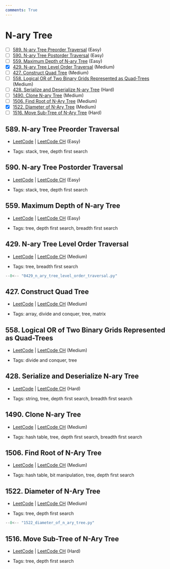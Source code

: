 ```yaml
---
comments: True
---
```


# N-ary Tree

- [ ] [589. N-ary Tree Preorder Traversal](https://leetcode.cn/problems/n-ary-tree-preorder-traversal/) (Easy)
- [ ] [590. N-ary Tree Postorder Traversal](https://leetcode.cn/problems/n-ary-tree-postorder-traversal/) (Easy)
- [ ] [559. Maximum Depth of N-ary Tree](https://leetcode.cn/problems/maximum-depth-of-n-ary-tree/) (Easy)
- [x] [429. N-ary Tree Level Order Traversal](https://leetcode.cn/problems/n-ary-tree-level-order-traversal/) (Medium)
- [ ] [427. Construct Quad Tree](https://leetcode.cn/problems/construct-quad-tree/) (Medium)
- [ ] [558. Logical OR of Two Binary Grids Represented as Quad-Trees](https://leetcode.cn/problems/logical-or-of-two-binary-grids-represented-as-quad-trees/) (Medium)
- [ ] [428. Serialize and Deserialize N-ary Tree](https://leetcode.cn/problems/serialize-and-deserialize-n-ary-tree/) (Hard)
- [ ] [1490. Clone N-ary Tree](https://leetcode.cn/problems/clone-n-ary-tree/) (Medium)
- [ ] [1506. Find Root of N-Ary Tree](https://leetcode.cn/problems/find-root-of-n-ary-tree/) (Medium)
- [x] [1522. Diameter of N-Ary Tree](https://leetcode.cn/problems/diameter-of-n-ary-tree/) (Medium)
- [ ] [1516. Move Sub-Tree of N-Ary Tree](https://leetcode.cn/problems/move-sub-tree-of-n-ary-tree/) (Hard)

## 589. N-ary Tree Preorder Traversal

-   [LeetCode](https://leetcode.com/problems/n-ary-tree-preorder-traversal/) | [LeetCode CH](https://leetcode.cn/problems/n-ary-tree-preorder-traversal/) (Easy)

-   Tags: stack, tree, depth first search

## 590. N-ary Tree Postorder Traversal

-   [LeetCode](https://leetcode.com/problems/n-ary-tree-postorder-traversal/) | [LeetCode CH](https://leetcode.cn/problems/n-ary-tree-postorder-traversal/) (Easy)

-   Tags: stack, tree, depth first search

## 559. Maximum Depth of N-ary Tree

-   [LeetCode](https://leetcode.com/problems/maximum-depth-of-n-ary-tree/) | [LeetCode CH](https://leetcode.cn/problems/maximum-depth-of-n-ary-tree/) (Easy)

-   Tags: tree, depth first search, breadth first search

## 429. N-ary Tree Level Order Traversal

-   [LeetCode](https://leetcode.com/problems/n-ary-tree-level-order-traversal/) | [LeetCode CH](https://leetcode.cn/problems/n-ary-tree-level-order-traversal/) (Medium)

-   Tags: tree, breadth first search

```python title="429. N-ary Tree Level Order Traversal - Python Solution"
--8<-- "0429_n_ary_tree_level_order_traversal.py"
```

## 427. Construct Quad Tree

-   [LeetCode](https://leetcode.com/problems/construct-quad-tree/) | [LeetCode CH](https://leetcode.cn/problems/construct-quad-tree/) (Medium)

-   Tags: array, divide and conquer, tree, matrix

## 558. Logical OR of Two Binary Grids Represented as Quad-Trees

-   [LeetCode](https://leetcode.com/problems/logical-or-of-two-binary-grids-represented-as-quad-trees/) | [LeetCode CH](https://leetcode.cn/problems/logical-or-of-two-binary-grids-represented-as-quad-trees/) (Medium)

-   Tags: divide and conquer, tree

## 428. Serialize and Deserialize N-ary Tree

-   [LeetCode](https://leetcode.com/problems/serialize-and-deserialize-n-ary-tree/) | [LeetCode CH](https://leetcode.cn/problems/serialize-and-deserialize-n-ary-tree/) (Hard)

-   Tags: string, tree, depth first search, breadth first search

## 1490. Clone N-ary Tree

-   [LeetCode](https://leetcode.com/problems/clone-n-ary-tree/) | [LeetCode CH](https://leetcode.cn/problems/clone-n-ary-tree/) (Medium)

-   Tags: hash table, tree, depth first search, breadth first search

## 1506. Find Root of N-Ary Tree

-   [LeetCode](https://leetcode.com/problems/find-root-of-n-ary-tree/) | [LeetCode CH](https://leetcode.cn/problems/find-root-of-n-ary-tree/) (Medium)

-   Tags: hash table, bit manipulation, tree, depth first search

## 1522. Diameter of N-Ary Tree

-   [LeetCode](https://leetcode.com/problems/diameter-of-n-ary-tree/) | [LeetCode CH](https://leetcode.cn/problems/diameter-of-n-ary-tree/) (Medium)

-   Tags: tree, depth first search

```python title="1522. Diameter of N-Ary Tree - Python Solution"
--8<-- "1522_diameter_of_n_ary_tree.py"
```

## 1516. Move Sub-Tree of N-Ary Tree

-   [LeetCode](https://leetcode.com/problems/move-sub-tree-of-n-ary-tree/) | [LeetCode CH](https://leetcode.cn/problems/move-sub-tree-of-n-ary-tree/) (Hard)

-   Tags: tree, depth first search
